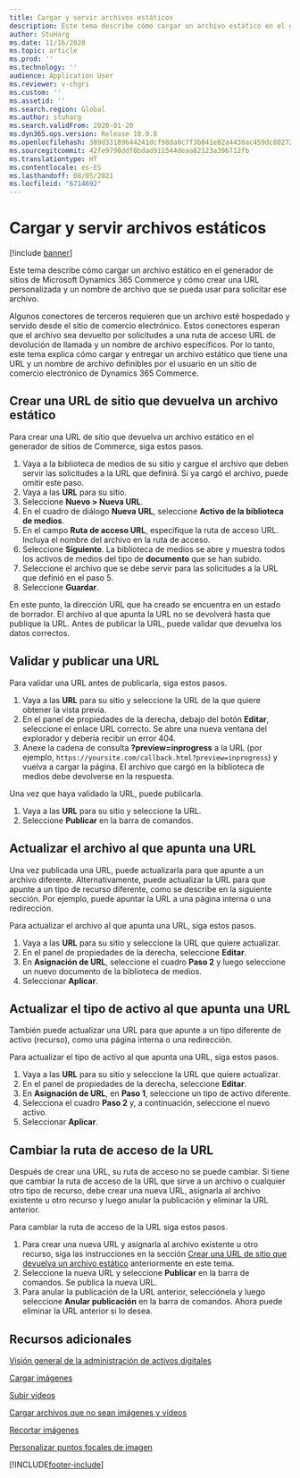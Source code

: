 ```yaml
---
title: Cargar y servir archivos estáticos
description: Este tema describe cómo cargar un archivo estático en el generador de sitios de Microsoft Dynamics 365 Commerce y cómo crear una URL personalizada y un nombre de archivo que se pueda usar para solicitar ese archivo.
author: StuHarg
ms.date: 11/16/2020
ms.topic: article
ms.prod: ''
ms.technology: ''
audience: Application User
ms.reviewer: v-chgri
ms.custom: ''
ms.assetid: ''
ms.search.region: Global
ms.author: stuharg
ms.search.validFrom: 2020-01-20
ms.dyn365.ops.version: Release 10.0.8
ms.openlocfilehash: 389d33189644241dcf98da0c7f3b841e82a4430ac459dc8027284cecc299b4b1
ms.sourcegitcommit: 42fe9790ddf0bdad911544deaa82123a396712fb
ms.translationtype: HT
ms.contentlocale: es-ES
ms.lasthandoff: 08/05/2021
ms.locfileid: "6714692"
---
```

# <a name="upload-and-serve-static-files"></a>Cargar y servir archivos estáticos

[!include [banner](includes/banner.md)]

Este tema describe cómo cargar un archivo estático en el generador de sitios de Microsoft Dynamics 365 Commerce y cómo crear una URL personalizada y un nombre de archivo que se pueda usar para solicitar ese archivo.

Algunos conectores de terceros requieren que un archivo esté hospedado y servido desde el sitio de comercio electrónico. Estos conectores esperan que el archivo sea devuelto por solicitudes a una ruta de acceso URL de devolución de llamada y un nombre de archivo específicos. Por lo tanto, este tema explica cómo cargar y entregar un archivo estático que tiene una URL y un nombre de archivo definibles por el usuario en un sitio de comercio electrónico de Dynamics 365 Commerce.

## <a name="create-a-site-url-that-returns-a-static-file"></a>Crear una URL de sitio que devuelva un archivo estático

Para crear una URL de sitio que devuelva un archivo estático en el generador de sitios de Commerce, siga estos pasos.

1. Vaya a la biblioteca de medios de su sitio y cargue el archivo que deben servir las solicitudes a la URL que definirá. Si ya cargó el archivo, puede omitir este paso.
1. Vaya a las **URL** para su sitio.
1. Seleccione **Nuevo \> Nueva URL**.
1. En el cuadro de diálogo **Nueva URL**, seleccione **Activo de la biblioteca de medios**.
1. En el campo **Ruta de acceso URL**, especifique la ruta de acceso URL. Incluya el nombre del archivo en la ruta de acceso.
1. Seleccione **Siguiente**. La biblioteca de medios se abre y muestra todos los activos de medios del tipo de **documento** que se han subido.
1. Seleccione el archivo que se debe servir para las solicitudes a la URL que definió en el paso 5.
1. Seleccione **Guardar**.

En este punto, la dirección URL que ha creado se encuentra en un estado de borrador. El archivo al que apunta la URL no se devolverá hasta que publique la URL. Antes de publicar la URL, puede validar que devuelva los datos correctos.

## <a name="validate-and-publish-a-url"></a>Validar y publicar una URL

Para validar una URL antes de publicarla, siga estos pasos.

1. Vaya a las **URL** para su sitio y seleccione la URL de la que quiere obtener la vista previa.
2. En el panel de propiedades de la derecha, debajo del botón **Editar**, seleccione el enlace URL correcto. Se abre una nueva ventana del explorador y debería recibir un error 404.
3. Anexe la cadena de consulta **?preview=inprogress** a la URL (por ejemplo, `https://yoursite.com/callback.html?preview=inprogress`) y vuelva a cargar la página. El archivo que cargó en la biblioteca de medios debe devolverse en la respuesta.

Una vez que haya validado la URL, puede publicarla.

1. Vaya a las **URL** para su sitio y seleccione la URL.
2. Seleccione **Publicar** en la barra de comandos.

## <a name="update-the-file-that-a-url-points-to"></a>Actualizar el archivo al que apunta una URL

Una vez publicada una URL, puede actualizarla para que apunte a un archivo diferente. Alternativamente, puede actualizar la URL para que apunte a un tipo de recurso diferente, como se describe en la siguiente sección. Por ejemplo, puede apuntar la URL a una página interna o una redirección.

Para actualizar el archivo al que apunta una URL, siga estos pasos.

1. Vaya a las **URL** para su sitio y seleccione la URL que quiere actualizar.
1. En el panel de propiedades de la derecha, seleccione **Editar**.
1. En **Asignación de URL**, seleccione el cuadro **Paso 2** y luego seleccione un nuevo documento de la biblioteca de medios.
1. Seleccionar **Aplicar**.

## <a name="update-the-asset-type-that-a-url-points-to"></a>Actualizar el tipo de activo al que apunta una URL

También puede actualizar una URL para que apunte a un tipo diferente de activo (recurso), como una página interna o una redirección.

Para actualizar el tipo de activo al que apunta una URL, siga estos pasos.

1. Vaya a las **URL** para su sitio y seleccione la URL que quiere actualizar.
1. En el panel de propiedades de la derecha, seleccione **Editar**.
1. En **Asignación de URL**, en **Paso 1**, seleccione un tipo de activo diferente.
1. Selecciona el cuadro **Paso 2** y, a continuación, seleccione el nuevo activo.
1. Seleccionar **Aplicar**.

## <a name="change-the-url-path"></a>Cambiar la ruta de acceso de la URL

Después de crear una URL, su ruta de acceso no se puede cambiar. Si tiene que cambiar la ruta de acceso de la URL que sirve a un archivo o cualquier otro tipo de recurso, debe crear una nueva URL, asignarla al archivo existente u otro recurso y luego anular la publicación y eliminar la URL anterior.

Para cambiar la ruta de acceso de la URL siga estos pasos.

1. Para crear una nueva URL y asignarla al archivo existente u otro recurso, siga las instrucciones en la sección [Crear una URL de sitio que devuelva un archivo estático](#create-a-site-url-that-returns-a-static-file) anteriormente en este tema.
1. Seleccione la nueva URL y seleccione **Publicar** en la barra de comandos. Se publica la nueva URL.
1. Para anular la publicación de la URL anterior, selecciónela y luego seleccione **Anular publicación** en la barra de comandos. Ahora puede eliminar la URL anterior si lo desea.

## <a name="additional-resources"></a>Recursos adicionales

[Visión general de la administración de activos digitales](dam-overview.md)

[Cargar imágenes](dam-upload-images.md)

[Subir vídeos](dam-upload-video.md)

[Cargar archivos que no sean imágenes y vídeos](dam-upload-files.md)

[Recortar imágenes](dam-crop-images.md)

[Personalizar puntos focales de imagen](dam-custom-focal-point.md)


[!INCLUDE[footer-include](../includes/footer-banner.md)]